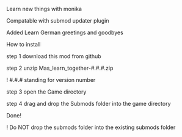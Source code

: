 Learn new things with monika

Compatable with submod updater plugin

Added Learn German greetings and goodbyes

How to install

step 1 download this mod from github

step 2 unzip Mas_learn_together-#.#.#.zip

! #.#.# standing for version number

step 3 open the Game directory

step 4 drag and drop the Submods folder into the game directory

Done!

! Do NOT drop the submods folder into the existing submods folder

